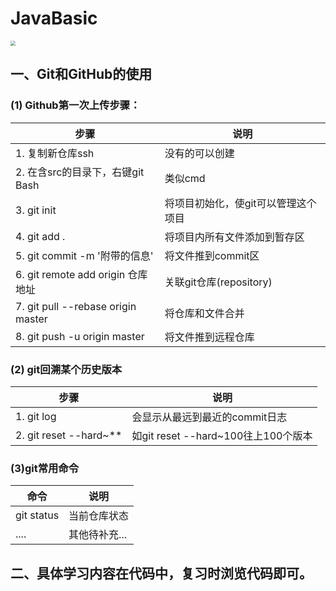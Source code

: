 # JavaBasic

<img src="D:\eclipse_root\eclipse\com.java.basic\u=4274393615,4090509011&amp;fm=26&amp;gp=0.jpg" style="zoom:50%;" />

## 一、Git和GitHub的使用 
### (1) Github第一次上传步骤：

步骤 | 说明
------------- | ---------------
1. 复制新仓库ssh            		| 没有的可以创建
2. 在含src的目录下，右键git Bash  	| 类似cmd
3. git init				| 将项目初始化，使git可以管理这个项目  
4. git add .			| 将项目内所有文件添加到暂存区  
5. git commit -m '附带的信息' 		| 将文件推到commit区  
6. git remote add origin 仓库地址	| 关联git仓库(repository)  
7. git pull --rebase origin master	| 将仓库和文件合并  
8. git push -u origin master		| 将文件推到远程仓库  		  

### (2) git回溯某个历史版本
步骤 | 说明
------------- | ---------------
1. git log                              | 会显示从最远到最近的commit日志
2. git reset --hard~**           | 如git reset --hard~100往上100个版本

### (3)git常用命令
命令 | 说明
------------- | ---------------
git status | 当前仓库状态
.... | 其他待补充...

## 二、具体学习内容在代码中，复习时浏览代码即可。